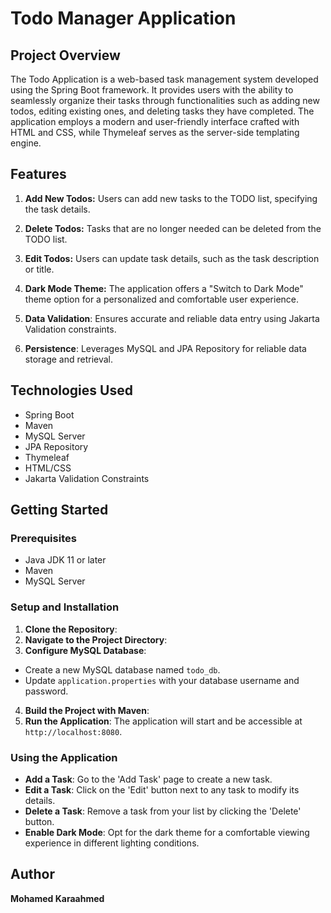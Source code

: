 #  Todo Manager Application

## Project Overview

The Todo Application is a web-based task management system developed using the Spring Boot framework. It provides users with the ability to seamlessly organize their tasks through functionalities such as adding new todos, editing existing ones, and deleting tasks they have completed. The application employs a modern and user-friendly interface crafted with HTML and CSS, while Thymeleaf serves as the server-side templating engine.
## Features

1. **Add New Todos:** Users can add new tasks to the TODO list, specifying the task details.

2. **Delete Todos:** Tasks that are no longer needed can be deleted from the TODO list.

3. **Edit Todos:** Users can update task details, such as the task description or title.

4. **Dark Mode Theme:** The application offers a "Switch to Dark Mode" theme option for a personalized and comfortable user experience.

5. **Data Validation**: Ensures accurate and reliable data entry using Jakarta Validation constraints.

6. **Persistence**: Leverages MySQL and JPA Repository for reliable data storage and retrieval.
## Technologies Used

- Spring Boot
- Maven
- MySQL Server
- JPA Repository
- Thymeleaf
- HTML/CSS
- Jakarta Validation Constraints

## Getting Started

### Prerequisites

- Java JDK 11 or later
- Maven
- MySQL Server

### Setup and Installation

1. **Clone the Repository**:
2. **Navigate to the Project Directory**:
3. **Configure MySQL Database**:
- Create a new MySQL database named `todo_db`.
- Update `application.properties` with your database username and password.

4. **Build the Project with Maven**:
5. **Run the Application**:
   The application will start and be accessible at `http://localhost:8080`.

### Using the Application

- **Add a Task**: Go to the 'Add Task' page to create a new task.
- **Edit a Task**: Click on the 'Edit' button next to any task to modify its details.
- **Delete a Task**: Remove a task from your list by clicking the 'Delete' button.
- **Enable Dark Mode**: Opt for the dark theme for a comfortable viewing experience in different lighting conditions.

## Author
 **Mohamed Karaahmed**
